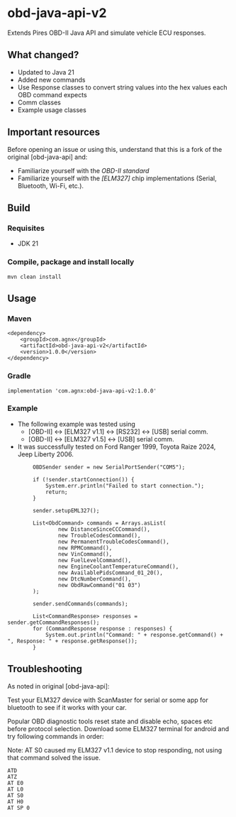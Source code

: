 obd-java-api-v2
============

Extends Pires OBD-II Java API and simulate vehicle ECU responses.

## What changed?
* Updated to Java 21
* Added new commands
* Use Response classes to convert string values into the hex values each OBD command expects
* Comm classes
* Example usage classes

## Important resources

Before opening an issue or using this, understand that this is a fork of the original [obd-java-api] and:

* Familiarize yourself with the *OBD-II standard*
* Familiarize yourself with the *[ELM327]* chip implementations (Serial, Bluetooth, Wi-Fi, etc.).

## Build ##

### Requisites ###

* JDK 21

### Compile, package and install locally ###

```
mvn clean install
```

## Usage ##

### Maven ###
```
<dependency>
    <groupId>com.agnx</groupId>
    <artifactId>obd-java-api-v2</artifactId>
    <version>1.0.0</version>
</dependency>
```

### Gradle ###
```
implementation 'com.agnx:obd-java-api-v2:1.0.0'
```

### Example ###

* The following example was tested using 
  * [OBD-II] <-> [ELM327 v1.1] <-> [RS232] <-> [USB] serial comm.
  * [OBD-II] <-> [ELM327 v1.5] <-> [USB] serial comm.
* It was successfully tested on Ford Ranger 1999, Toyota Raize 2024, Jeep Liberty 2006.
```
        OBDSender sender = new SerialPortSender("COM5");

        if (!sender.startConnection()) {
            System.err.println("Failed to start connection.");
            return;
        }

        sender.setupEML327();

        List<ObdCommand> commands = Arrays.asList(
                new DistanceSinceCCCommand(),
                new TroubleCodesCommand(),
                new PermanentTroubleCodesCommand(),
                new RPMCommand(),
                new VinCommand(),
                new FuelLevelCommand(),
                new EngineCoolantTemperatureCommand(),
                new AvailablePidsCommand_01_20(),
                new DtcNumberCommand(),
                new ObdRawCommand("01 03")
        );

        sender.sendCommands(commands);

        List<CommandResponse> responses = sender.getCommandResponses();
        for (CommandResponse response : responses) {
            System.out.println("Command: " + response.getCommand() + ", Response: " + response.getResponse());
        }
```

## Troubleshooting ##

As noted in original [obd-java-api]:

Test your ELM327 device with ScanMaster for serial or some app for bluetooth to see if it works with your car.

Popular OBD diagnostic tools reset state and disable echo, spaces etc before protocol selection. Download some ELM327 terminal for android and try following commands in order:

Note: AT S0 caused my ELM327 v1.1 device to stop responding, not using that command solved the issue.
```
ATD
ATZ
AT E0
AT L0
AT S0
AT H0
AT SP 0
```
